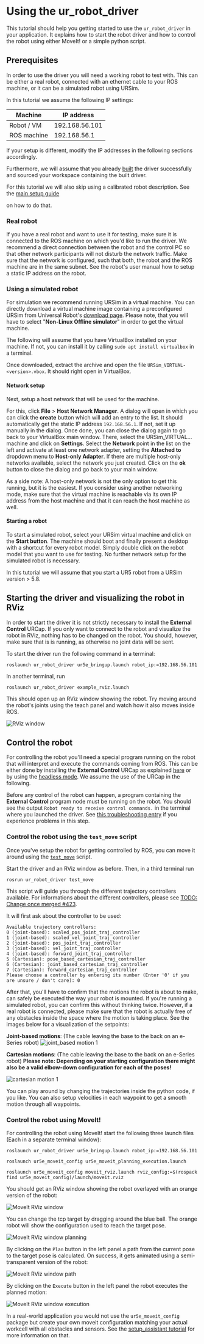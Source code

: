 # Using the ur_robot_driver

This tutorial should help you getting started to use the `ur_robot_driver` in your application. It
explains how to start the robot driver and how to control the robot using either MoveIt! or a simple
python script.

## Prerequisites
In order to use the driver you will need a working robot to test with. This can be either a real
robot, connected with an ethernet cable to your ROS machine, or it can be a simulated robot using
URSim.

In this tutorial we assume the following IP settings:

| Machine     | IP address     |
|-------------|----------------|
| Robot / VM  | 192.168.56.101 |
| ROS machine | 192.168.56.1   |

If your setup is different, modify the IP addresses in the following sections accordingly.

Furthermore, we will assume that you already [built](https://github.com/UniversalRobots/Universal_Robots_ROS_Driver#building) the driver successfully and sourced your
workspace containing the built driver.

For this tutorial we will also skip using a calibrated robot description. See the [main setup
guide](https://github.com/UniversalRobots/Universal_Robots_ROS_Driver/blob/master/README.md#extract-calibration-information)

on how to do that.

### Real robot
If you have a real robot and want to use it for testing, make sure it is connected to the ROS
machine on which you'd like to run the driver. We recommend a direct connection between the robot
and the control PC so that other network participants will not disturb the network traffic. Make
sure that the network is configured, such that both, the robot and the ROS machine are in the same
subnet. See the robot's user manual how to setup a static IP address on the robot.

### Using a simulated robot
For simulation we recommend running URSim in a virtual machine. You can directly download a virtual
machine image containing a preconfigured URSim from Universal Robot's [download
page](https://www.universal-robots.com/download/?filters[]=98759&query=). Please note, that you will
have to select "**Non-Linux Offline simulator**" in order to get the virtual machine.

The following will assume that you have VirtualBox installed on your machine. If not, you can
install it by calling `sudo apt install virtualbox` in a terminal.

Once downloaded, extract the archive and open the file `URSim_VIRTUAL-<version>.vbox`. It should
right open in VirtualBox.

#### Network setup
Next, setup a host network that will be used for the machine.

For this, click **File** > **Host Network Manager**. A dialog will open in which you can click the
**create** button which will add an entry to the list. It should automatically get the static IP
address `192.168.56.1`. If not, set it up manually in the dialog. Once done, you can close the
dialog again to go back to your VirtualBox main window. There, select the URSim_VIRTUAL... machine
and click on **Settings**. Select the **Network** point in the list on the left and activate at
least one network adapter, setting the **Attached to** dropdown menu to **Host-only Adapter**.
If there are multiple host-only networks available, select the network you just created. Click on
the **ok** button to close the dialog and go back to your main window.

As a side note: A host-only network is not the only option to get this running, but it is the
easiest. If you consider using another networking mode, make sure that the virtual machine is
reachable via its own IP address from the host machine and that it can reach the host machine as
well.

#### Starting a robot
To start a simulated robot, select your URSim virtual machine and click on the **Start button**. The
machine should boot and finally present a desktop with a shortcut for every robot model. Simply
double click on the robot model that you want to use for testing. No further network setup for the
simulated robot is necessary.

In this tutorial we will assume that you start a UR5 robot from a URSim version > 5.8.

## Starting the driver and visualizing the robot in RViz
In order to start the driver it is not strictly necessary to install the **External Control** URCap.
If you only want to connect to the robot and visualize the robot in RViz, nothing has to be changed
on the robot. You should, however, make sure that is is running, as otherwise no joint data will be
sent.

To start the driver run the following command in a terminal:

```
roslaunch ur_robot_driver ur5e_bringup.launch robot_ip:=192.168.56.101
```

In another terminal, run

```
roslaunch ur_robot_driver example_rviz.launch
```

This should open up an RViz window showing the robot. Try moving around the robot's joints using the
teach panel and watch how it also moves inside ROS.

![RViz window](resources/usage_example/rviz.png "RViz window showing a UR5 robot")

## Control the robot
For controlling the robot you'll need a special program running on the robot that will interpret and
execute the commands coming from ROS. This can be either done by installing the **External Control**
URCap as explained
[here](https://github.com/UniversalRobots/Universal_Robots_ROS_Driver/blob/master/README.md#setting-up-a-ur-robot-for-ur_robot_driver)
or by using the [headless
mode](https://github.com/UniversalRobots/Universal_Robots_ROS_Driver/blob/master/ur_robot_driver/README.md#headless-mode).
We assume the use of the URCap in the following.

Before any control of the robot can happen, a program containing the **External Control** program
node must be running on the robot. You should see the output `Robot ready to receive control
commands.` in the terminal where you launched the driver. See [this troubleshooting
entry](https://github.com/UniversalRobots/Universal_Robots_ROS_Driver/blob/master/README.md#i-started-everything-but-i-cannot-control-the-robot)
if you experience problems in this step.

### Control the robot using the `test_move` script
Once you've setup the robot for getting controlled by ROS, you can move it around using the
[`test_move`](https://github.com/UniversalRobots/Universal_Robots_ROS_Driver/blob/master/ur_robot_driver/scripts/test_move) script.

Start the driver and an RViz window as before. Then, in a third terminal run

```
rosrun ur_robot_driver test_move
```

This script will guide you through the different trajectory controllers available. For informations
about the different controllers, please see [TODO: Change once merged #423](https://github.com/UniversalRobots/Universal_Robots_ROS_Driver/pull/423).

It will first ask about the controller to be used:

```
Available trajectory controllers:
0 (joint-based): scaled_pos_joint_traj_controller
1 (joint-based): scaled_vel_joint_traj_controller
2 (joint-based): pos_joint_traj_controller
3 (joint-based): vel_joint_traj_controller
4 (joint-based): forward_joint_traj_controller
5 (Cartesian): pose_based_cartesian_traj_controller
6 (Cartesian): joint_based_cartesian_traj_controller
7 (Cartesian): forward_cartesian_traj_controller
Please choose a controller by entering its number (Enter '0' if you are unsure / don't care): 0
```

After that, you'll have to confirm that the motions the robot is about to make, can safely be
executed the way your robot is mounted. If you're running a simulated robot, you can confirm this
without thinking twice. However, if a real robot is connected, please make sure that the robot is
actually free of any obstacles inside the space where the motion is taking place. See the images
below for a visualization of the setpoints:

**Joint-based motions**: (The cable leaving the base to the back on an e-Series robot)
![joint_based motion 1](resources/usage_example/joint_based_motion.png "setpoints of joint-based motion")

**Cartesian motions**: (The cable leaving the base to the back on an e-Series robot)
**Please note: Depending on your starting configuration there might also be a valid elbow-down
configuration for each of the poses!**

![cartesian motion 1](resources/usage_example/cartesian_motion.png "Setpoints of a Cartesian motion")

You can play around by changing the trajectories inside the python code, if you like. You can also
setup velocities in each waypoint to get a smooth motion through all waypoints.

### Control the robot using MoveIt!
For controlling the robot using MoveIt! start the following three launch files (Each in a separate terminal
window):

```
roslaunch ur_robot_driver ur5e_bringup.launch robot_ip:=192.168.56.101
```

```
roslaunch ur5e_moveit_config ur5e_moveit_planning_execution.launch
```

```
roslaunch ur5e_moveit_config moveit_rviz.launch rviz_config:=$(rospack find ur5e_moveit_config)/launch/moveit.rviz
```

You should get an RViz window showing the robot overlayed with an orange version of the robot:

![MoveIt RViz window](resources/usage_example/moveit_1.png "Moveit RViz window after startup")

You can change the tcp target by dragging around the blue ball. The orange robot will show the
configuration used to reach the target pose.


![MoveIt RViz window planning](resources/usage_example/moveit_2.png "Moveit RViz window showing planning result")

By clicking on the `Plan` button in the left panel a path from the current pose to the target pose
is calculated. On success, it gets animated using a semi-transparent version of the robot:


![MoveIt RViz window path](resources/usage_example/moveit_3.png "Moveit RViz window showing planned path")

By clicking on the `Execute` button in the left panel the robot executes the planned motion:


![MoveIt RViz window execution](resources/usage_example/moveit_4.png "Moveit RViz window showing planned path execution")

In a real-world application you would not use the `ur5e_moveit_config` package but create your own
moveit configuration matching your actual workcell with all obstacles and sensors. See the
[setup_assistant
tutorial](https://ros-planning.github.io/moveit_tutorials/doc/setup_assistant/setup_assistant_tutorial.html)
for more information on that.
